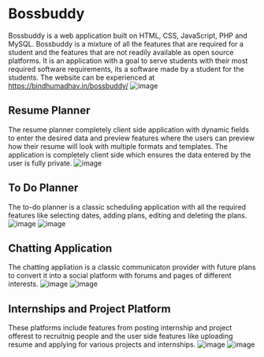 # Bossbuddy
Bossbuddy is a web application built on HTML, CSS, JavaScript, PHP and MySQL. Bossbuddy is a mixture of all the features that are required for a student and the features that are not readily available as open source platforms.
It is an application with a goal to serve students with their most required software requirements, its a software made by a student for the students. The website can be experienced at https://bindhumadhav.in/bossbuddy/
![image](https://user-images.githubusercontent.com/54420831/167460960-5924635a-fb17-497e-acad-c6334bccbace.png)

## Resume Planner
The resume planner completely client side application with dynamic fields to enter the desired data and preview features where the users can preview how their resume will look with multiple formats and templates. The application is
completely client side which ensures the data entered by the user is fully private.
![image](https://user-images.githubusercontent.com/54420831/167462025-0686f4a9-948b-41c7-9614-fdd87746d850.png)

## To Do Planner
The to-do planner is a classic scheduling application with all the required features like selecting dates, adding plans, editing and deleting the plans.
![image](https://user-images.githubusercontent.com/54420831/167461340-c1e0d5f4-98ba-4049-8128-7c5bb77e00c8.png)
![image](https://user-images.githubusercontent.com/54420831/167462130-fad70943-3ccd-4638-96c3-d69d82acaf14.png)

## Chatting Application
The chatting appliation is a classic communicaton provider with future plans to convert it into a social platform with forums and pages of different interests.
![image](https://user-images.githubusercontent.com/54420831/167462304-ab661f88-a67e-4793-96d9-041a1753f392.png)
![image](https://user-images.githubusercontent.com/54420831/167462535-c78c57a0-eef2-4115-a3c9-6bcbe7fed8e6.png)

## Internships and Project Platform
These platforms include features from posting internship and project offerest to recruitnig people and the user side features like uploading resume and applying for various projects and internships.
![image](https://user-images.githubusercontent.com/54420831/167463008-0887ff25-7867-49a8-94be-5c8495d2bab7.png)
![image](https://user-images.githubusercontent.com/54420831/167463043-ad60a721-4be9-4388-aeeb-319011738169.png)
